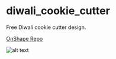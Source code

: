 # diwali_cookie_cutter
Free Diwali cookie cutter design.

[OnShape Repo](https://cad.onshape.com/documents/79c9681730652860dbf0ce8f/w/5b5e4e717ed1866286f2ff14/e/5e7bed37a8ad55745307135f)

![alt text](https://github.com/sgooding/diwali_cookie_cutter/blob/main/diwali_cookie_cutter.png?raw=true)
